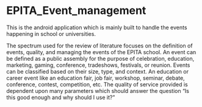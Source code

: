 # EPITA_Event_management
This is the android application which is mainly built to handle the events happening in school or universities.

The spectrum used for the review of literature focuses on the definition of events, quality, and managing the events of the EPITA school. An event can be defined as a public assembly for the purpose of celebration, education, marketing, gaming, conference, tradeshows, festivals, or reunion. Events can be classified based on their size, type, and context. An education or career event like an education fair, job fair, workshop, seminar, debate, conference, contest, competition, etc. The quality of service provided is dependent upon many parameters which should answer the question “Is this good enough and why should I use it?”
